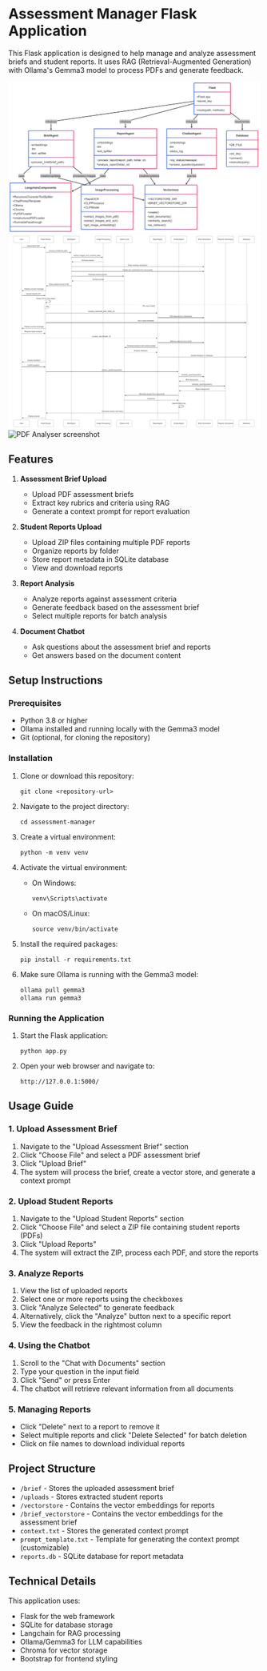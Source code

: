 # Assessment Manager Flask Application

This Flask application is designed to help manage and analyze assessment briefs and student reports. It uses RAG (Retrieval-Augmented Generation) with Ollama's Gemma3 model to process PDFs and generate feedback.

![PDF Analyser Class Diagram](images/pdfanalyst_class.png)
![PDF Analyser Sequence Diagram](images/pdfanalyst-sequence.png)
![PDF Analyser screenshot](images/pdfanalyser.jpg)

## Features

1. **Assessment Brief Upload**
   - Upload PDF assessment briefs
   - Extract key rubrics and criteria using RAG
   - Generate a context prompt for report evaluation

2. **Student Reports Upload**
   - Upload ZIP files containing multiple PDF reports
   - Organize reports by folder
   - Store report metadata in SQLite database
   - View and download reports

3. **Report Analysis**
   - Analyze reports against assessment criteria
   - Generate feedback based on the assessment brief
   - Select multiple reports for batch analysis

4. **Document Chatbot**
   - Ask questions about the assessment brief and reports
   - Get answers based on the document content

## Setup Instructions

### Prerequisites

- Python 3.8 or higher
- Ollama installed and running locally with the Gemma3 model
- Git (optional, for cloning the repository)

### Installation

1. Clone or download this repository:
   ```
   git clone <repository-url>
   ```

2. Navigate to the project directory:
   ```
   cd assessment-manager
   ```

3. Create a virtual environment:
   ```
   python -m venv venv
   ```

4. Activate the virtual environment:
   - On Windows:
     ```
     venv\Scripts\activate
     ```
   - On macOS/Linux:
     ```
     source venv/bin/activate
     ```

5. Install the required packages:
   ```
   pip install -r requirements.txt
   ```

6. Make sure Ollama is running with the Gemma3 model:
   ```
   ollama pull gemma3
   ollama run gemma3
   ```

### Running the Application

1. Start the Flask application:
   ```
   python app.py
   ```

2. Open your web browser and navigate to:
   ```
   http://127.0.0.1:5000/
   ```

## Usage Guide

### 1. Upload Assessment Brief

1. Navigate to the "Upload Assessment Brief" section
2. Click "Choose File" and select a PDF assessment brief
3. Click "Upload Brief"
4. The system will process the brief, create a vector store, and generate a context prompt

### 2. Upload Student Reports

1. Navigate to the "Upload Student Reports" section
2. Click "Choose File" and select a ZIP file containing student reports (PDFs)
3. Click "Upload Reports"
4. The system will extract the ZIP, process each PDF, and store the reports

### 3. Analyze Reports

1. View the list of uploaded reports
2. Select one or more reports using the checkboxes
3. Click "Analyze Selected" to generate feedback
4. Alternatively, click the "Analyze" button next to a specific report
5. View the feedback in the rightmost column

### 4. Using the Chatbot

1. Scroll to the "Chat with Documents" section
2. Type your question in the input field
3. Click "Send" or press Enter
4. The chatbot will retrieve relevant information from all documents

### 5. Managing Reports

- Click "Delete" next to a report to remove it
- Select multiple reports and click "Delete Selected" for batch deletion
- Click on file names to download individual reports

## Project Structure

- `/brief` - Stores the uploaded assessment brief
- `/uploads` - Stores extracted student reports
- `/vectorstore` - Contains the vector embeddings for reports
- `/brief_vectorstore` - Contains the vector embeddings for the assessment brief
- `context.txt` - Stores the generated context prompt
- `prompt_template.txt` - Template for generating the context prompt (customizable)
- `reports.db` - SQLite database for report metadata

## Technical Details

This application uses:
- Flask for the web framework
- SQLite for database storage
- Langchain for RAG processing
- Ollama/Gemma3 for LLM capabilities
- Chroma for vector storage
- Bootstrap for frontend styling
